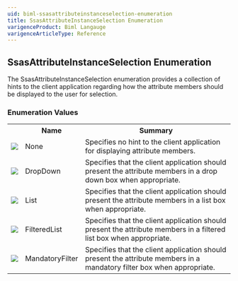 ```yaml
---
uid: biml-ssasattributeinstanceselection-enumeration
title: SsasAttributeInstanceSelection Enumeration
varigenceProduct: Biml Langauge
varigenceArticleType: Reference
---
```


## SsasAttributeInstanceSelection Enumeration<div class="LanguageSummary"><div class ="SummaryItem">The SsasAttributeInstanceSelection enumeration provides a collection of hints to the client application regarding how the attribute members should be displayed to the user for selection.</div></div><div class="EnumValueGroup">### Enumeration Values<table id="EnumValue" class="MemberList"><tbody><tr><th class="MemberTypeIconColumnHeader">&nbsp;</th><th class="MemberNameColumnHeader">Name</th><th class="MemberSummaryColumnHeader">Summary</th></tr><tr class="cd0"><td align="center" class="MemberTypeIcon"><img src="enumValue.png"></img></td><td class="MemberName">None</td><td class="MemberSummary"><div class ="SummaryItem">Specifies no hint to the client application for displaying attribute members.</div></td></tr><tr class="cd1"><td align="center" class="MemberTypeIcon"><img src="enumValue.png"></img></td><td class="MemberName">DropDown</td><td class="MemberSummary"><div class ="SummaryItem">Specifies that the client application should present the attribute members in a drop down box when appropriate.</div></td></tr><tr class="cd0"><td align="center" class="MemberTypeIcon"><img src="enumValue.png"></img></td><td class="MemberName">List</td><td class="MemberSummary"><div class ="SummaryItem">Specifies that the client application should present the attribute members in a list box when appropriate.</div></td></tr><tr class="cd1"><td align="center" class="MemberTypeIcon"><img src="enumValue.png"></img></td><td class="MemberName">FilteredList</td><td class="MemberSummary"><div class ="SummaryItem">Specifies that the client application should present the attribute members in a filtered list box when appropriate.</div></td></tr><tr class="cd0"><td align="center" class="MemberTypeIcon"><img src="enumValue.png"></img></td><td class="MemberName">MandatoryFilter</td><td class="MemberSummary"><div class ="SummaryItem">Specifies that the client application should present the attribute members in a mandatory filter box when appropriate.</div></td></tr></tbody></table></div>